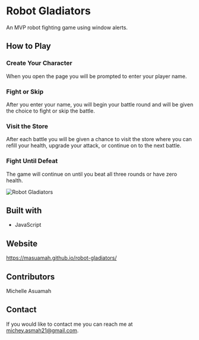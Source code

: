 # Robot Gladiators

An MVP robot fighting game using window alerts.

## How to Play

### Create Your Character
When you open the page you will be prompted to enter your player name.

### Fight or Skip
After you enter your name, you will begin your battle round and will be given the choice to fight or skip the battle.

### Visit the Store
After each battle you will be given a chance to visit the store where you can refill your health, upgrade your attack, or continue on to the next battle.

### Fight Until Defeat

The game will continue on until you beat all three rounds or have zero health.

![Robot Gladiators](https://user-images.githubusercontent.com/77217156/117357516-099a7b80-ae83-11eb-84a7-a3b785a5312f.gif)


## Built with
* JavaScript

## Website
https://masuamah.github.io/robot-gladiators/

## Contributors
Michelle Asuamah

## Contact
If you would like to contact me you can reach me at michey.asmah21@gmail.com.
